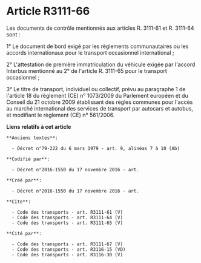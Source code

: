 # Article R3111-66

Les documents de contrôle mentionnés aux articles R. 3111-61 et R. 3111-64 sont : 

1° Le document de bord exigé par les règlements communautaires ou les accords internationaux pour le transport occasionnel
international ; 

2° L'attestation de première immatriculation du véhicule exigée par l'accord Interbus mentionné au 2° de l'article R. 3111-65
pour le transport occasionnel ; 

3° Le titre de transport, individuel ou collectif, prévu au paragraphe 1 de l'article 18 du règlement (CE) n° 1073/2009 du
Parlement européen et du Conseil du 21 octobre 2009 établissant des règles communes pour l'accès au marché international des
services de transport par autocars et autobus, et modifiant le règlement (CE) n° 561/2006.

**Liens relatifs à cet article**

	**Anciens textes**:

	  - Décret n°79-222 du 6 mars 1979 - art. 9, alinéas 7 à 10 (Ab)

	**Codifié par**:

	  - Décret n°2016-1550 du 17 novembre 2016 - art.

	**Créé par**:

	  - Décret n°2016-1550 du 17 novembre 2016 - art.

	**Cite**:

	  - Code des transports - art. R3111-61 (V)
	  - Code des transports - art. R3111-64 (V)
	  - Code des transports - art. R3111-65 (V)

	**Cité par**:

	  - Code des transports - art. R3111-67 (V)
	  - Code des transports - art. R3116-15 (VD)
	  - Code des transports - art. R3116-30 (V)
